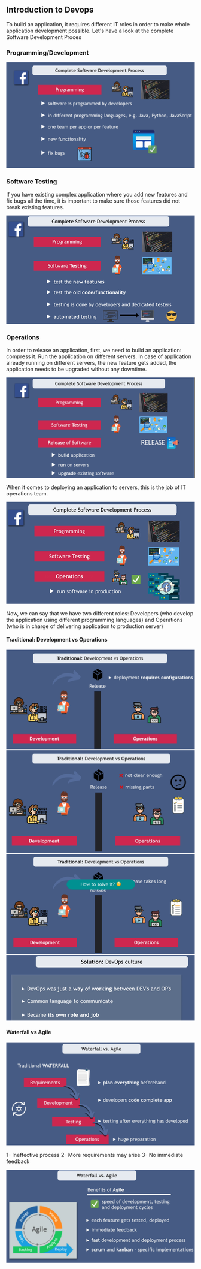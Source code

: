 ## Introduction to Devops

To build an application, it requires different IT roles in order to make whole application development possible. Let's have a look at the complete <string>Software Development Proces</strong>

### Programming/Development

![Programming](./images/image-1.png)

### Software Testing

If you have existing complex application where you add new features and fix bugs all the time, it is important to make sure those features did not break existing features. 

![Software Testing](./images/image-2.png)

### Operations
In order to release an application, first, we need to build an application: compress it. Run the application on different servers. In case of application already running on different servers, the new feature gets added, the application needs to be upgraded without any downtime.

![Release of Software](./images/image-3.png)

When it comes to deploying an application to servers, this is the job of IT operations team.

![Operations](./images/image-4.png)

Now, we can say that we have two different roles: Developers (who develop the application using different programming languages) and Operations (who is in charge of delivering application to production server)

#### Traditional: Development vs Operations

![Server Configuration](./images/image-6.png)
![Development documentation not clear](./images/image-7.png)
![Problem](./images/image-8.png)
![Solution](./images/image-9.png)

#### Waterfall vs Agile
![waterfall](./images/image-10.png)

1- Ineffective process
2- More requirements may arise
3- No immediate feedback

![Agile](./images/image-11.png)

 